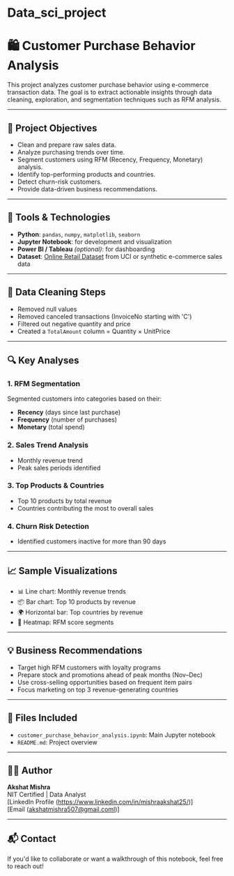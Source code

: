 # Data_sci_project
# 🛍️ Customer Purchase Behavior Analysis

This project analyzes customer purchase behavior using e-commerce transaction data. The goal is to extract actionable insights through data cleaning, exploration, and segmentation techniques such as RFM analysis.

---

## 📌 Project Objectives

- Clean and prepare raw sales data.
- Analyze purchasing trends over time.
- Segment customers using RFM (Recency, Frequency, Monetary) analysis.
- Identify top-performing products and countries.
- Detect churn-risk customers.
- Provide data-driven business recommendations.

---

## 🧰 Tools & Technologies

- **Python**: `pandas`, `numpy`, `matplotlib`, `seaborn`
- **Jupyter Notebook**: for development and visualization
- **Power BI / Tableau** *(optional)*: for dashboarding
- **Dataset**: [Online Retail Dataset](https://archive.ics.uci.edu/ml/datasets/online+retail) from UCI or synthetic e-commerce sales data

---

## 🧼 Data Cleaning Steps

- Removed null values
- Removed canceled transactions (InvoiceNo starting with 'C')
- Filtered out negative quantity and price
- Created a `TotalAmount` column = Quantity × UnitPrice

---

## 🔍 Key Analyses

### 1. RFM Segmentation
Segmented customers into categories based on their:
- **Recency** (days since last purchase)
- **Frequency** (number of purchases)
- **Monetary** (total spend)

### 2. Sales Trend Analysis
- Monthly revenue trend
- Peak sales periods identified

### 3. Top Products & Countries
- Top 10 products by total revenue
- Countries contributing the most to overall sales

### 4. Churn Risk Detection
- Identified customers inactive for more than 90 days

---

## 📈 Sample Visualizations

- 📊 Line chart: Monthly revenue trends
- 📦 Bar chart: Top 10 products by revenue
- 🌍 Horizontal bar: Top countries by revenue
- 🔳 Heatmap: RFM score segments

---

## 💡 Business Recommendations

- Target high RFM customers with loyalty programs
- Prepare stock and promotions ahead of peak months (Nov–Dec)
- Use cross-selling opportunities based on frequent item pairs
- Focus marketing on top 3 revenue-generating countries

---

## 📁 Files Included

- `customer_purchase_behavior_analysis.ipynb`: Main Jupyter notebook
- `README.md`: Project overview

---

## 👨‍💼 Author

**Akshat Mishra**  
NIT Certified | Data Analyst  
[LinkedIn Profile (https://www.linkedin.com/in/mishraakshat25/)]  
[Email (akshatmishra507@gmail.coml)]

---

## 📬 Contact

If you'd like to collaborate or want a walkthrough of this notebook, feel free to reach out!

